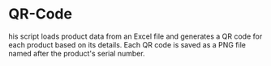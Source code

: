 # QR-Code
his script loads product data from an Excel file and generates a QR code for each product based on its details. Each QR code is saved as a PNG file named after the product's serial number.
